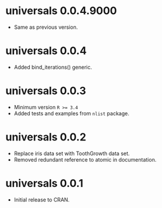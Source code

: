 # universals 0.0.4.9000

- Same as previous version.


# universals 0.0.4

- Added bind_iterations() generic.

# universals 0.0.3

- Minimum version `R >= 3.4`
- Added tests and examples from `nlist` package.

# universals 0.0.2

- Replace iris data set with ToothGrowth data set.
- Removed redundant reference to atomic in documentation.

# universals 0.0.1

- Initial release to CRAN.
